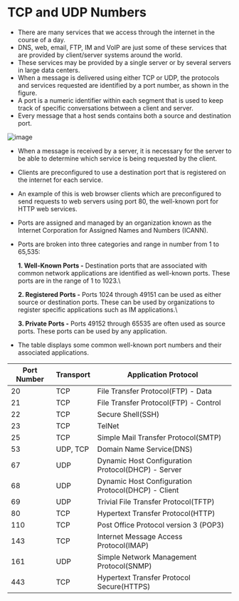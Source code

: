 # TCP and UDP Numbers

- There are many services that we access through the internet in the course of a day. 
- DNS, web, email, FTP, IM and VoIP are just some of these services that are provided by client/server systems around the world. 
- These services may be provided by a single server or by several servers in large data centers.
- When a message is delivered using either TCP or UDP, the protocols and services requested are identified by a port number, as shown in the figure. 
- A port is a numeric identifier within each segment that is used to keep track of specific conversations between a client and server. 
- Every message that a host sends contains both a source and destination port.

![image](https://user-images.githubusercontent.com/63872951/173609905-7cc6aa9e-14e5-4ab9-8c70-0c4824e1ad5c.png)

- When a message is received by a server, it is necessary for the server to be able to determine which service is being requested by the client. 
- Clients are preconfigured to use a destination port that is registered on the internet for each service. 
- An example of this is web browser clients which are preconfigured to send requests to web servers using port 80, the well-known port for HTTP web services.
- Ports are assigned and managed by an organization known as the Internet Corporation for Assigned Names and Numbers (ICANN). 
- Ports are broken into three categories and range in number from 1 to 65,535:

    **1. Well-Known Ports -** Destination ports that are associated with common network applications are identified as well-known ports. These ports are in the range of 1 to 1023.\
    
    **2. Registered Ports -** Ports 1024 through 49151 can be used as either source or destination ports. These can be used by organizations to register specific applications such as IM applications.\
    
    **3. Private Ports -** Ports 49152 through 65535 are often used as source ports. These ports can be used by any application.

- The table displays some common well-known port numbers and their associated applications.

| **Port Number** | **Transport** | **Application Protocol** |
| --- | --- | --- |
| 20 | TCP | File Transfer Protocol(FTP) - Data |
| 21 | TCP | File Transfer Protocol(FTP) - Control |
| 22 | TCP | Secure Shell(SSH) |
| 23 | TCP | TelNet |
| 25 | TCP | Simple Mail Transfer Protocol(SMTP) |
| 53 | UDP, TCP | Domain Name Service(DNS) |
| 67 | UDP | Dynamic Host Configuration Protocol(DHCP) - Server |
| 68 | UDP | Dynamic Host Configuration Protocol(DHCP) - Client |
| 69 | UDP | Trivial File Transfer Protocol(TFTP) |
| 80 | TCP | Hypertext Transfer Protocol(HTTP) |
| 110 | TCP | Post Office Protocol version 3 (POP3) |
| 143 | TCP | Internet Message Access Protocol(IMAP) |
| 161 | UDP | Simple Network Management Protocol(SNMP) |
| 443 | TCP | Hypertext Transfer Protocol Secure(HTTPS) |
